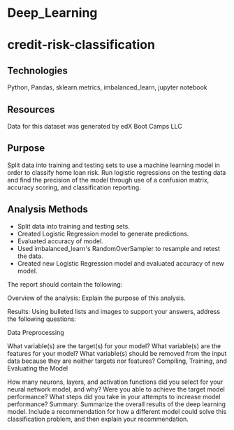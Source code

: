 # Deep_Learning
# credit-risk-classification
 
## Technologies
  Python, Pandas, sklearn.metrics, imbalanced_learn, jupyter notebook

## Resources
 Data for this dataset was generated by edX Boot Camps LLC
 
 ## Purpose
  Split data into training and testing sets to use a machine learning model in order to classify home loan risk. Run logistic regressions on the testing data and find the precision of the model through use of a confusion matrix, accuracy scoring, and classification reporting. 
  
 ## Analysis Methods
  - Split data into training and testing sets.
  - Created Logistic Regression model to generate predictions.
  - Evaluated accuracy of model.
  - Used imbalanced_learn's RandomOverSampler to resample and retest the data.
  - Created new Logistic Regression model and evaluated accuracy of new model.

The report should contain the following:

Overview of the analysis: Explain the purpose of this analysis.

Results: Using bulleted lists and images to support your answers, address the following questions:

Data Preprocessing

What variable(s) are the target(s) for your model?
What variable(s) are the features for your model?
What variable(s) should be removed from the input data because they are neither targets nor features?
Compiling, Training, and Evaluating the Model

How many neurons, layers, and activation functions did you select for your neural network model, and why?
Were you able to achieve the target model performance?
What steps did you take in your attempts to increase model performance?
Summary: Summarize the overall results of the deep learning model. Include a recommendation for how a different model could solve this classification problem, and then explain your recommendation.
